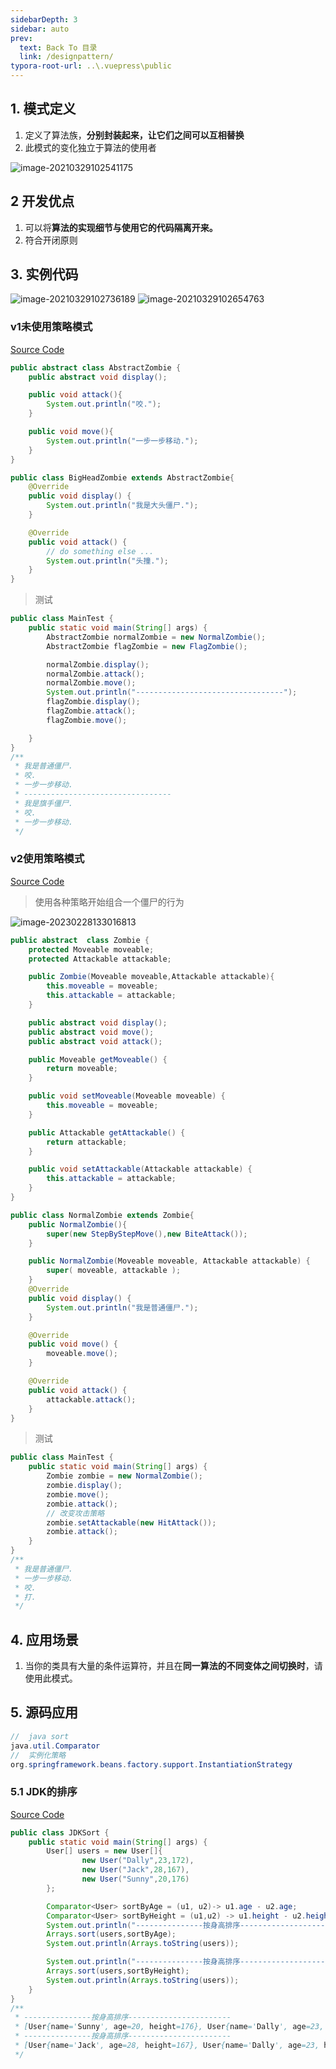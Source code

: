 ```yaml
---
sidebarDepth: 3
sidebar: auto
prev:
  text: Back To 目录
  link: /designpattern/
typora-root-url: ..\.vuepress\public
---
```




## 1. 模式定义

1. 定义了算法族，**分别封装起来，让它们之间可以互相替换**
2. 此模式的变化独立于算法的使用者

<img src="/images/designpattern/image-20210329102541175.png" alt="image-20210329102541175" />



## 2 开发优点

1. 可以将**算法的实现细节与使用它的代码隔离开来。**
2. 符合开闭原则



## 3. 实例代码

<img src="/images/designpattern/image-20210329102624028.png" alt="image-20210329102736189"  />

<img src="/images/designpattern/image-20210329102654763.png" alt="image-20210329102654763"  />

### v1未使用策略模式

[Source Code](https://github.com/Q10Viking/learncode/tree/main/designpattern/src/org/hzz/strategy/v1)

```java
public abstract class AbstractZombie {
    public abstract void display();

    public void attack(){
        System.out.println("咬.");
    }

    public void move(){
        System.out.println("一步一步移动.");
    }
}
```

```java
public class BigHeadZombie extends AbstractZombie{
    @Override
    public void display() {
        System.out.println("我是大头僵尸.");
    }

    @Override
    public void attack() {
        // do something else ...
        System.out.println("头撞.");
    }
}
```

> 测试

```java
public class MainTest {
    public static void main(String[] args) {
        AbstractZombie normalZombie = new NormalZombie();
        AbstractZombie flagZombie = new FlagZombie();

        normalZombie.display();
        normalZombie.attack();
        normalZombie.move();
        System.out.println("---------------------------------");
        flagZombie.display();
        flagZombie.attack();
        flagZombie.move();

    }
}
/**
 * 我是普通僵尸.
 * 咬.
 * 一步一步移动.
 * ---------------------------------
 * 我是旗手僵尸.
 * 咬.
 * 一步一步移动.
 */
```



### v2使用策略模式

[Source Code](https://github.com/Q10Viking/learncode/tree/main/designpattern/src/org/hzz/strategy/v2)

> 使用各种策略开始组合一个僵尸的行为

![image-20230228133016813](/images/designpattern/image-20230228133016813.png)



```java
public abstract  class Zombie {
    protected Moveable moveable;
    protected Attackable attackable;

    public Zombie(Moveable moveable,Attackable attackable){
        this.moveable = moveable;
        this.attackable = attackable;
    }

    public abstract void display();
    public abstract void move();
    public abstract void attack();

    public Moveable getMoveable() {
        return moveable;
    }

    public void setMoveable(Moveable moveable) {
        this.moveable = moveable;
    }

    public Attackable getAttackable() {
        return attackable;
    }

    public void setAttackable(Attackable attackable) {
        this.attackable = attackable;
    }
}
```



```java
public class NormalZombie extends Zombie{
    public NormalZombie(){
        super(new StepByStepMove(),new BiteAttack());
    }

    public NormalZombie(Moveable moveable, Attackable attackable) {
        super( moveable, attackable );
    }
    @Override
    public void display() {
        System.out.println("我是普通僵尸.");
    }

    @Override
    public void move() {
        moveable.move();
    }

    @Override
    public void attack() {
        attackable.attack();
    }
}
```



> 测试

```java
public class MainTest {
    public static void main(String[] args) {
        Zombie zombie = new NormalZombie();
        zombie.display();
        zombie.move();
        zombie.attack();
        // 改变攻击策略
        zombie.setAttackable(new HitAttack());
        zombie.attack();
    }
}
/**
 * 我是普通僵尸.
 * 一步一步移动.
 * 咬.
 * 打.
 */
```





## 4. 应用场景

1. 当你的类具有大量的条件运算符，并且在**同一算法的不同变体之间切换时**，请使用此模式。



## 5. 源码应用

```java
//	java sort
java.util.Comparator
//	实例化策略
org.springframework.beans.factory.support.InstantiationStrategy
```



### 5.1 JDK的排序

[Source Code](https://github.com/Q10Viking/learncode/tree/main/designpattern/src/org/hzz/strategy/v3)

```java
public class JDKSort {
    public static void main(String[] args) {
        User[] users = new User[]{
                new User("Dally",23,172),
                new User("Jack",28,167),
                new User("Sunny",20,176)
        };

        Comparator<User> sortByAge = (u1, u2)-> u1.age - u2.age;
        Comparator<User> sortByHeight = (u1,u2) -> u1.height - u2.height;
        System.out.println("---------------按身高排序-----------------------");
        Arrays.sort(users,sortByAge);
        System.out.println(Arrays.toString(users));

        System.out.println("---------------按身高排序-----------------------");
        Arrays.sort(users,sortByHeight);
        System.out.println(Arrays.toString(users));
    }
}
/**
 * ---------------按身高排序-----------------------
 * [User{name='Sunny', age=20, height=176}, User{name='Dally', age=23, height=172}, User{name='Jack', age=28, height=167}]
 * ---------------按身高排序-----------------------
 * [User{name='Jack', age=28, height=167}, User{name='Dally', age=23, height=172}, User{name='Sunny', age=20, height=176}]
 */
```


